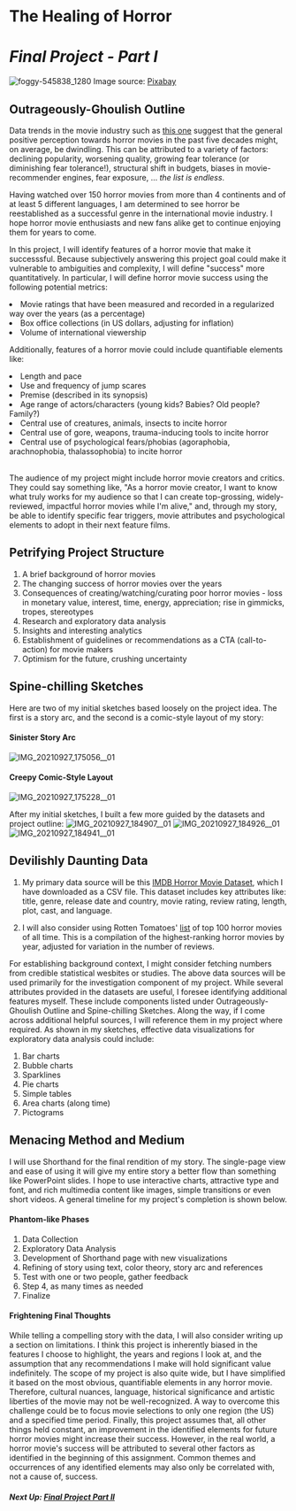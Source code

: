 # The Healing of Horror 
# _Final Project - Part I_

![foggy-545838_1280](https://user-images.githubusercontent.com/78868693/134982483-5dcdb4e9-f797-4fd5-a318-01a3a4a74985.jpg)
Image source: [Pixabay](https://pixabay.com/photos/foggy-mist-forest-trees-spooky-545838/)

## Outrageously-Ghoulish Outline
Data trends in the movie industry such as [this one](https://wheresthejump.com/has-the-quality-of-horror-movies-declined-over-time/) suggest that the general positive perception towards horror movies in the past five decades might, on average, be dwindling. This can be attributed to a variety of factors: declining popularity, worsening quality, growing fear tolerance (or diminishing fear tolerance!), structural shift in budgets, biases in movie-recommender engines, fear exposure, ... _the list is endless_. 

Having watched over 150 horror movies from more than 4 continents and of at least 5 different languages, I am determined to see horror be reestablished as a successful genre in the international movie industry. I hope horror movie enthusiasts and new fans alike get to continue enjoying them for years to come. 

In this project, I will identify features of a horror movie that make it successsful. Because subjectively answering this project goal could make it vulnerable to ambiguities and complexity, I will define "success" more quantitatively. In particular, I will define horror movie success using the following potential metrics:

<li> Movie ratings that have been measured and recorded in a regularized way over the years (as a percentage)
<li> Box office collections (in US dollars, adjusting for inflation)
<li> Volume of international viewership 
  
Additionally, features of a horror movie could include quantifiable elements like:
<li> Length and pace
<li> Use and frequency of jump scares
<li> Premise (described in its synopsis)
<li> Age range of actors/characters (young kids? Babies? Old people? Family?)
<li> Central use of creatures, animals, insects to incite horror
<li> Central use of gore, weapons, trauma-inducing tools to incite horror
<li> Central use of psychological fears/phobias (agoraphobia, arachnophobia, thalassophobia) to incite horror </li>

<br> The audience of my project might include horror movie creators and critics. They could say something like, "As a horror movie creator, I want to know what truly works for my audience so that I can create top-grossing, widely-reviewed, impactful horror movies while I'm alive," and, through my story, be able to identify specific fear triggers, movie attributes and psychological elements to adopt in their next feature films.

## Petrifying Project Structure
1. A brief background of horror movies 
2. The changing success of horror movies over the years
3. Consequences of creating/watching/curating poor horror movies - loss in monetary value, interest, time, energy, appreciation; rise in gimmicks, tropes, stereotypes
4. Research and exploratory data analysis
5. Insights and interesting analytics
6. Establishment of guidelines or recommendations as a CTA (call-to-action) for movie makers
7. Optimism for the future, crushing uncertainty

## Spine-chilling Sketches
Here are two of my initial sketches based loosely on the project idea. The first is a story arc, and the second is a comic-style layout of my story:

#### Sinister Story Arc
![IMG_20210927_175056__01](https://user-images.githubusercontent.com/78868693/134991090-dbe7df81-4977-4e95-a6a1-e18625d4dc59.jpg)

#### Creepy Comic-Style Layout
![IMG_20210927_175228__01](https://user-images.githubusercontent.com/78868693/134991209-755b3b33-286f-4b1c-98d3-fca157f4d17e.jpg)

After my initial sketches, I built a few more guided by the datasets and project outline:
![IMG_20210927_184907__01](https://user-images.githubusercontent.com/78868693/134995925-42f52d10-509f-4281-b37b-6ddea6eaabab.jpg)
![IMG_20210927_184926__01](https://user-images.githubusercontent.com/78868693/134995943-3ff2f9eb-2a85-4a08-81c7-d951fa27b0b6.jpg)
![IMG_20210927_184941__01](https://user-images.githubusercontent.com/78868693/134995965-f85529bc-81f4-4fd2-9492-9c6ca75311c7.jpg)

## Devilishly Daunting Data
1. My primary data source will be this [IMDB Horror Movie Dataset](https://www.kaggle.com/PromptCloudHQ/imdb-horror-movie-dataset), which I have downloaded as a CSV file.
  This dataset includes key attributes like: title, genre, release date and country, movie rating, review rating, length, plot, cast, and language.

2. I will also consider using Rotten Tomatoes' [list](https://www.rottentomatoes.com/top/bestofrt/top_100_horror_movies/) of top 100 horror movies of all time.
  This is a compilation of the highest-ranking horror movies by year, adjusted for variation in the number of reviews. 

For establishing background context, I might consider fetching numbers from credible statistical wesbites or studies. The above data sources will be used primarily for the investigation component of my project. While several attributes provided in the datasets are useful, I foresee identifying additional features myself. These include components listed under Outrageously-Ghoulish Outline and Spine-chilling Sketches. Along the way, if I come across additional helpful sources, I will reference them in my project where required. As shown in my sketches, effective data visualizations for exploratory data analysis could include:

1. Bar charts
2. Bubble charts
3. Sparklines
4. Pie charts
5. Simple tables
6. Area charts (along time)
7. Pictograms

## Menacing Method and Medium
I will use Shorthand for the final rendition of my story. The single-page view and ease of using it will give my entire story a better flow than something like PowerPoint slides. I hope to use interactive charts, attractive type and font, and rich multimedia content like images, simple transitions or even short videos. A general timeline for my project's completion is shown below.

#### Phantom-like Phases
1. Data Collection
2. Exploratory Data Analysis
3. Development of Shorthand page with new visualizations
4. Refining of story using text, color theory, story arc and references
5. Test with one or two people, gather feedback
6. Step 4, as many times as needed
7. Finalize

#### Frightening Final Thoughts
While telling a compelling story with the data, I will also consider writing up a section on limitations. I think this project is inherently biased in the features I choose to highlight, the years and regions I look at, and the assumption that any recommendations I make will hold significant value indefinitely. The scope of my project is also quite wide, but I have simplified it based on the most obvious, quantifiable elements in any horror movie. Therefore, cultural nuances, language, historical significance and artistic liberties of the movie may not be well-recognized. A way to overcome this challenge could be to focus movie selections to only one region (the US) and a specified time period. Finally, this project assumes that, all other things held constant, an improvement in the identified elements for future horror movies might increase their success. However, in the real world, a horror movie's success will be attributed to several other factors as identified in the beginning of this assignment. Common themes and occurrences of any identified elements may also only be correlated with, not a cause of, success. 

##### Next Up: [Final Project Part II](/finalprojectparttwo.md)
